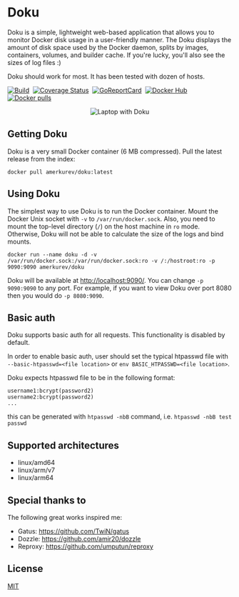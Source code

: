 # Doku
Doku is a simple, lightweight web-based application that allows you to monitor Docker disk usage in a user-friendly manner.
The Doku displays the amount of disk space used by the Docker daemon, splits by images, containers, volumes, and builder cache.
If you're lucky, you'll also see the sizes of log files :)

Doku should work for most. It has been tested with dozen of hosts.
<div>

[![Build](https://github.com/amerkurev/doku/actions/workflows/ci.yml/badge.svg?branch=master)](https://github.com/amerkurev/doku/actions/workflows/ci.yml)&nbsp;
[![Coverage Status](https://coveralls.io/repos/github/amerkurev/doku/badge.svg?branch=master)](https://coveralls.io/github/amerkurev/doku?branch=master)&nbsp;
[![GoReportCard](https://goreportcard.com/badge/github.com/amerkurev/doku)](https://goreportcard.com/report/github.com/amerkurev/doku)&nbsp;
[![Docker Hub](https://img.shields.io/docker/automated/amerkurev/doku.svg)](https://hub.docker.com/r/amerkurev/doku/tags)&nbsp;
[![Docker pulls](https://img.shields.io/docker/pulls/amerkurev/doku.svg)](https://hub.docker.com/r/amerkurev/doku)&nbsp;
</div>

<div align="center">
  <img class="laptop_doku" src="https://github.com/amerkurev/static/blob/e15c6f02845477d94af300f559852313ff869bef/doku/laptop_doku.svg" alt="Laptop with Doku"/>
</div>

## Getting Doku

Doku is a very small Docker container (6 MB compressed). Pull the latest release from the index:

    docker pull amerkurev/doku:latest
    
## Using Doku

The simplest way to use Doku is to run the Docker container. Mount the Docker Unix socket with `-v` to `/var/run/docker.sock`. Also, you need to mount the top-level directory (`/`) on the host machine in `ro` mode. Otherwise, Doku will not be able to calculate the size of the logs and bind mounts.

    docker run --name doku -d -v /var/run/docker.sock:/var/run/docker.sock:ro -v /:/hostroot:ro -p 9090:9090 amerkurev/doku

Doku will be available at [http://localhost:9090/](http://localhost:9090/). You can change `-p 9090:9090` to any port. For example, if you want to view Doku over port 8080 then you would do `-p 8080:9090`.

## Basic auth

Doku supports basic auth for all requests. This functionality is disabled by default.

In order to enable basic auth, user should set the typical htpasswd file with `--basic-htpasswd=<file location>` or `env BASIC_HTPASSWD=<file location>`. 

Doku expects htpasswd file to be in the following format:

```
username1:bcrypt(password2)
username2:bcrypt(password2)
...
```

this can be generated with `htpasswd -nbB` command, i.e. `htpasswd -nbB test passwd`

## Supported architectures
- linux/amd64
- linux/arm/v7
- linux/arm64

## Special thanks to

The following great works inspired me:
- Gatus: https://github.com/TwiN/gatus
- Dozzle: https://github.com/amir20/dozzle
- Reproxy: https://github.com/umputun/reproxy

## License

[MIT](LICENSE)
